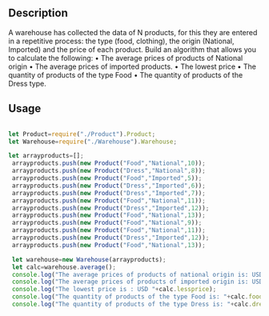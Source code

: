 
## Description

A warehouse has collected the data of N products, for this they are entered in a repetitive process: the type (food, clothing), the origin (National, Imported) and the price of each product. Build an algorithm that allows you to calculate the following:
• The average prices of products of National origin
• The average prices of imported products.
• The lowest price
• The quantity of products of the type Food
• The quantity of products of the Dress type.

## Usage

```Javascript

let Product=require("./Product").Product;
let Warehouse=require("./Warehouse").Warehouse;

let arrayproducts=[];
 arrayproducts.push(new Product("Food","National",10));
 arrayproducts.push(new Product("Dress","National",8));
 arrayproducts.push(new Product("Food","Imported",5));
 arrayproducts.push(new Product("Dress","Imported",6));
 arrayproducts.push(new Product("Dress","Imported",7));
 arrayproducts.push(new Product("Food","National",11));
 arrayproducts.push(new Product("Dress","Imported",12));
 arrayproducts.push(new Product("Food","National",13));
 arrayproducts.push(new Product("Food","National",9));
 arrayproducts.push(new Product("Food","National",11));
 arrayproducts.push(new Product("Dress","Imported",12));
 arrayproducts.push(new Product("Food","National",13));

 let warehouse=new Warehouse(arrayproducts);
 let calc=warehouse.average();
 console.log("The average prices of products of national origin is: USD "+calc.averagenational);
 console.log("The average prices of products of imported origin is: USD "+calc.averageimported);
 console.log("The lowest price is : USD "+calc.lessprice);
 console.log("The quantity of products of the type Food is: "+calc.food);
 console.log("The quantity of products of the type Dress is: "+calc.dresses);

```
